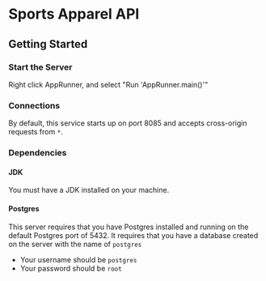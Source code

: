 # Sports Apparel API

## Getting Started

### Start the Server

Right click AppRunner, and select "Run 'AppRunner.main()'"

### Connections

By default, this service starts up on port 8085 and accepts cross-origin requests from `*`.

### Dependencies

#### JDK

You must have a JDK installed on your machine.

#### Postgres

This server requires that you have Postgres installed and running on the default Postgres port of
5432. It requires that you have a database created on the server with the name of `postgres`

- Your username should be `postgres`
- Your password should be `root`